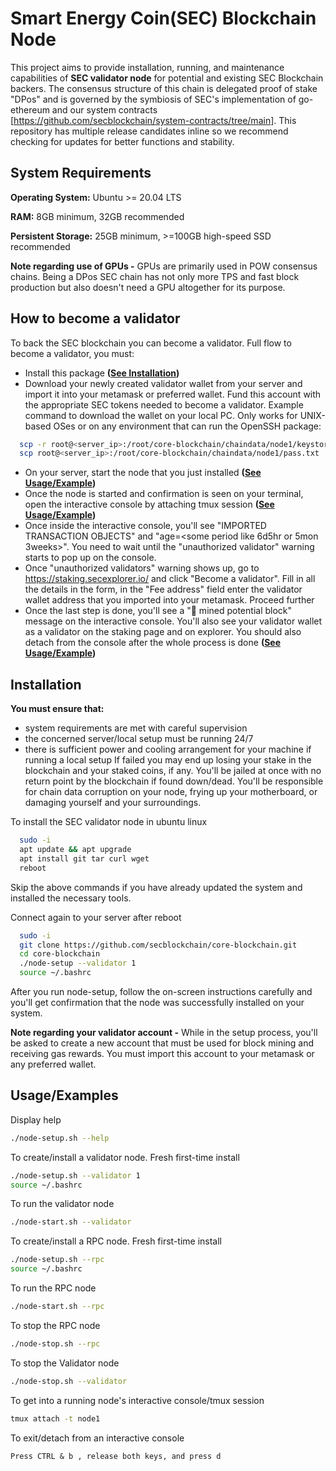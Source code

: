 # Smart Energy Coin(SEC) Blockchain Node

This project aims to provide installation, running, and maintenance capabilities of **SEC validator node** for potential and existing SEC Blockchain backers. The consensus structure of this chain is delegated proof of stake "DPos" and is governed by the symbiosis of SEC's implementation of go-ethereum and our system contracts [https://github.com/secblockchain/system-contracts/tree/main]. This repository has multiple release candidates inline so we recommend checking for updates for better functions and stability.

## System Requirements

**Operating System:** Ubuntu >= 20.04 LTS

**RAM:** 8GB minimum, 32GB recommended

**Persistent Storage:** 25GB minimum, >=100GB high-speed SSD recommended

**Note regarding use of GPUs -** GPUs are primarily used in POW consensus chains. Being a DPos SEC chain has not only more TPS and fast block production but also doesn't need a GPU altogether for its purpose.



## How to become a validator
To back the SEC blockchain you can become a validator. Full flow to become a validator, you must:
* Install this package **([See Installation](#installation))**
* Download your newly created validator wallet from your server and import it into your metamask or preferred wallet. Fund this account with the appropriate SEC tokens needed to become a validator. Example command to download the wallet on your local PC. Only works for UNIX-based OSes or on any environment that can run the OpenSSH package:
```bash
  scp -r root@<server_ip>:/root/core-blockchain/chaindata/node1/keystore
  scp root@<server_ip>:/root/core-blockchain/chaindata/node1/pass.txt
```
* On your server, start the node that you just installed **([See Usage/Example](#usageexamples))**
* Once the node is started and confirmation is seen on your terminal, open the interactive console by attaching tmux session **([See Usage/Example](#usageexamples))**
* Once inside the interactive console, you'll see "IMPORTED TRANSACTION OBJECTS" and "age=<some period like 6d5hr or 5mon 3weeks>". You need to wait until the "unauthorized validator" warning starts to pop up on the console. 
* Once "unauthorized validators" warning shows up, go to https://staking.secexplorer.io/ and click "Become a validator". Fill in all the details in the form, in the "Fee address" field enter the validator wallet address that you imported into your metamask. Proceed further
* Once the last step is done, you'll see a "🔨 mined potential block" message on the interactive console. You'll also see your validator wallet as a validator on the staking page and on explorer. You should also detach from the console after the whole process is done **([See Usage/Example](#usageexamples))**
## Installation

**You must ensure that:** 
* system requirements are met with careful supervision
* the concerned server/local setup must be running 24/7 
* there is sufficient power and cooling arrangement for your machine if running a local setup 
If failed you may end up losing your stake in the blockchain and your staked coins, if any. You'll be jailed at once with no return point by the blockchain if found down/dead. You'll be responsible for chain data corruption on your node, frying up your motherboard, or damaging yourself and your surroundings. 


To install the SEC validator node in ubuntu linux
```bash
  sudo -i
  apt update && apt upgrade
  apt install git tar curl wget
  reboot
```
Skip the above commands if you have already updated the system and installed the necessary tools.

Connect again to your server after reboot
```bash
  sudo -i
  git clone https://github.com/secblockchain/core-blockchain.git
  cd core-blockchain
  ./node-setup --validator 1
  source ~/.bashrc
```
After you run node-setup, follow the on-screen instructions carefully and you'll get confirmation that the node was successfully installed on your system.

**Note regarding your validator account -** While in the setup process, you'll be asked to create a new account that must be used for block mining and receiving gas rewards. You must import this account to your metamask or any preferred wallet. 
 
    
## Usage/Examples

Display help
```bash
./node-setup.sh --help
```
To create/install a validator node. Fresh first-time install
```bash
./node-setup.sh --validator 1
source ~/.bashrc
```
To run the validator node
```bash
./node-start.sh --validator
```
To create/install a RPC node. Fresh first-time install
```bash
./node-setup.sh --rpc
source ~/.bashrc
```
To run the RPC node
```bash
./node-start.sh --rpc
```
To stop the RPC node
```bash
./node-stop.sh --rpc
```
To stop the Validator node
```bash
./node-stop.sh --validator
```
To get into a running node's interactive console/tmux session 
```bash
tmux attach -t node1
```
To exit/detach from an interactive console
```text
Press CTRL & b , release both keys, and press d
```



